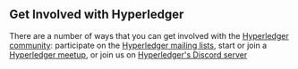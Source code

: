 ## Get Involved with Hyperledger

There are a number of ways that you can get involved with the [Hyperledger community](http://hyperledger.org/community): participate on the [Hyperledger mailing lists](http://lists.hyperledger.org/), start or join a [Hyperledger meetup](http://www.meetup.com/pro/hyperledger/), or join us on [Hyperledger's Discord server](https://wiki.hyperledger.org/display/HYP/Our+chat+service)

